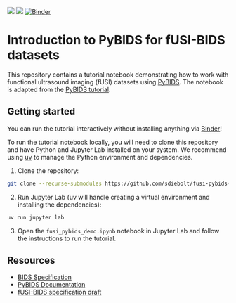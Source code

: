 ![](https://img.shields.io/badge/version-0.0.11-orange.svg)
![](https://img.shields.io/badge/python-3.11_%7C_3.12_%7C_3.13-blue.svg)
[![Binder](https://mybinder.org/badge_logo.svg)](https://mybinder.org/v2/gh/sdiebolt/fusi-pybids-demo/HEAD?labpath=fusi_pybids_demo.ipynb)

# Introduction to PyBIDS for fUSI-BIDS datasets

This repository contains a tutorial notebook demonstrating how to work with functional
ultrasound imaging (fUSI) datasets using
[PyBIDS](https://github.com/bids-standard/pybids). The notebook is adapted from the
[PyBIDS tutorial](https://bids-standard.github.io/pybids/examples/pybids_tutorial.html).

## Getting started

You can run the tutorial interactively without installing anything via
[Binder](https://mybinder.org/v2/gh/sdiebolt/fusi-pybids-demo/HEAD?labpath=fusi_pybids_demo.ipynb)!

To run the tutorial notebook locally, you will need to clone this repository and have
Python and Jupyter Lab installed on your system. We recommend using
[uv](https://docs.astral.sh/uv/) to manage the Python environment and dependencies.

1. Clone the repository:

```bash
git clone --recurse-submodules https://github.com/sdiebolt/fusi-pybids-demo.git
```

2. Run Jupyter Lab (uv will handle creating a virtual environment and installing the
   dependencies):

```bash
uv run jupyter lab
```

3. Open the `fusi_pybids_demo.ipynb` notebook in Jupyter Lab and follow the instructions
   to run the tutorial.

## Resources

- [BIDS Specification](https://bids-specification.readthedocs.io/en/stable/)
- [PyBIDS Documentation](https://bids-standard.github.io/pybids/)
- [fUSI-BIDS specification draft](https://docs.google.com/document/d/1W3z01mf1E8cfg_OY7ZGqeUeOKv659jCHQBXavtmT-T8/edit?usp=sharing)
